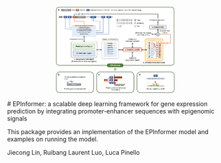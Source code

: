 <p align="center">
  <img height="200" src="images/EPInformer.png">
</p>
# EPInformer: a scalable deep learning framework for gene expression prediction by integrating promoter-enhancer sequences with epigenomic signals

This package provides an implementation of the EPInformer model and examples on
running the model.

Jiecong Lin, Ruibang Laurent Luo, Luca Pinello
